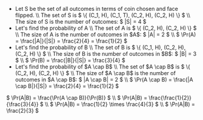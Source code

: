 <ul>
<li> Let S be the set of all outcomes in terms of coin chosen and face flipped. \\
The set of S is $ \{ (C_1, H), (C_1, T), (C_2, H), (C_2, H) \} $ \\
The size of S is the number of outcomes: $ |S| = 4 $
	<li> Let's find the probability of A \\
	      The set of A is $ \{ (C_2, H), (C_2, H) \} $ \\
	      The size of A is the number of outcomes in $A$: $ |A| = 2 $ \\
$ \Pr(A) = \frac{|A|}{|S|} = \frac{2}{4} = \frac{1}{2} $
	<li> Let's find the probability of B \\
	      The set of B is $ \{ (C_1, H), (C_2, H), (C_2, H) \} $ \\
	      The size of B is the number of outcomes in $B$: $ |B| = 3 $ \\
$ \Pr(B) = \frac{|B|}{|S|} = \frac{3}{4} $
	<li> Let's find the probability of $A \cap B$ \\
The set of $A \cap B$ is $ \{ (C_2, H), (C_2, H) \} $ \\
The size of $A \cap B$ is the number of outcomes in $A \cap B$: $ |A \cap B| = 2 $ \\
$ \Pr(A \cap B) = \frac{|A \cap B|}{|S|} = \frac{2}{4} = \frac{1}{2} $
</ul>
$ \Pr(A|B) = \frac{\Pr(A \cap B)}{\Pr(B)} $ \\
$ \Pr(A|B) = \frac{\frac{1}{2}}{\frac{3}{4}} $ \\
$ \Pr(A|B) = \frac{1}{2} \times \frac{4}{3} $ \\
$ \Pr(A|B) = \frac{2}{3} $

